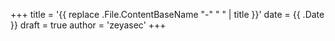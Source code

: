 +++
title = '{{ replace .File.ContentBaseName "-" " " | title }}'
date = {{ .Date }}
draft = true
author = 'zeyasec'
+++
